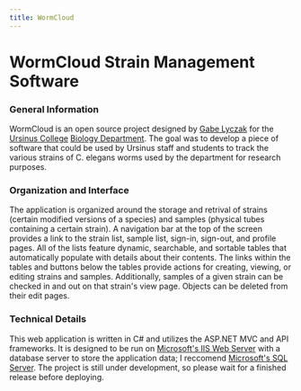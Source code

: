```yaml
---
title: WormCloud
---
```

# WormCloud Strain Management Software
### General Information
WormCloud is an open source project designed by [Gabe Lyczak](https://github.com/glyczak) for the [Ursinus College](https://www.ursinus.edu/) [Biology Department](https://www.ursinus.edu/academics/biology/research/).  The goal was to develop a piece of software that could be used by Ursinus staff and students to track the various strains of C. elegans worms used by the department for research purposes.
### Organization and Interface
The application is organized around the storage and retrival of strains (certain modified versions of a species) and samples (physical tubes containing a certain strain).  A navigation bar at the top of the screen provides a link to the strain list, sample list, sign-in, sign-out, and profile pages.  All of the lists feature dynamic, searchable, and sortable tables that automatically populate with details about their contents.  The links within the tables and buttons below the tables provide actions for creating, viewing, or editing strains and samples.  Additionally, samples of a given strain can be checked in and out on that strain's view page.  Objects can be deleted from their edit pages.
### Technical Details
This web application is written in C# and utilizes the ASP.NET MVC and API frameworks.  It is designed to be run on [Microsoft's IIS Web Server](https://www.iis.net/) with a database server to store the application data; I reccomend [Microsoft's SQL Server](https://www.microsoft.com/en-us/sql-server).  The project is still under development, so please wait for a finished release before deploying.
